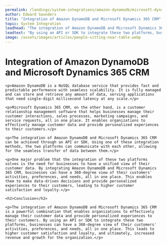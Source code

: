 ```yaml
---
permalink: /landings/system-integrations/amazon-dynamodb/microsoft-dynamics-365-crm
author: Edward Saunders
title: "Integration of Amazon DynamoDB and Microsoft Dynamics 365 CRM"
topic: System Integration
leadhead: "The integration of Amazon DynamoDB and Microsoft Dynamics 365 CRM is a powerful combination that enables organizations to effectively manage their customer data and provide personalized experiences to their customers"
leadtext: "By using an API or SDK to integrate these two platforms, businesses can have a 360-degree view of their customers' activities, preferences, and needs, all in one place. This leads to higher customer satisfaction and loyalty, and ultimately, increased revenue and growth for the organization."
image: /assets/images/articles/people-sitting-near-table.webp
---
```

<div class="arttext">
	<h1>Integration of Amazon DynamoDB and Microsoft Dynamics 365 CRM</h1>

	<p>Amazon DynamoDB is a NoSQL database service that provides fast and predictable performance with seamless scalability. It is fully managed and can store and retrieve any amount of data, serving applications that need single-digit millisecond latency at any scale.</p>

	<p>Microsoft Dynamics 365 CRM, on the other hand, is a customer relationship management software that helps businesses manage their customer interactions, sales processes, marketing campaigns, and service requests, all in one place. It enables organizations to effectively manage customer data and provide personalized experiences to their customers.</p>

	<p>The integration of Amazon DynamoDB and Microsoft Dynamics 365 CRM can be achieved through an API or SDK. Using one of these integration methods, the two platforms can communicate with each other, allowing for the seamless transfer of data between them.</p>

	<p>One major problem that the integration of these two platforms solves is the need for businesses to have a unified view of their customer data. By integrating Amazon DynamoDB and Microsoft Dynamics 365 CRM, businesses can have a 360-degree view of their customers' activities, preferences, and needs, all in one place. This enables them to make data-driven decisions and provide personalized experiences to their customers, leading to higher customer satisfaction and loyalty.</p>

	<h2>Conclusion</h2>

	<p>The integration of Amazon DynamoDB and Microsoft Dynamics 365 CRM is a powerful combination that enables organizations to effectively manage their customer data and provide personalized experiences to their customers. By using an API or SDK to integrate these two platforms, businesses can have a 360-degree view of their customers' activities, preferences, and needs, all in one place. This leads to higher customer satisfaction and loyalty, and ultimately, increased revenue and growth for the organization.</p>

</div>